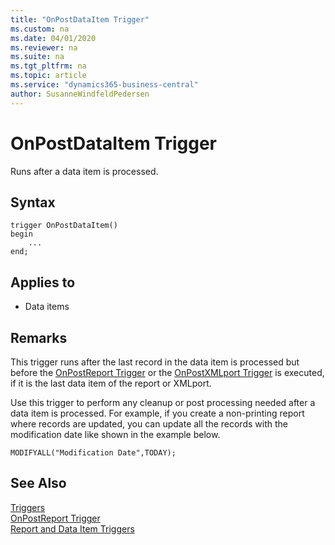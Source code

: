 ```yaml
---
title: "OnPostDataItem Trigger"
ms.custom: na
ms.date: 04/01/2020
ms.reviewer: na
ms.suite: na
ms.tgt_pltfrm: na
ms.topic: article
ms.service: "dynamics365-business-central"
author: SusanneWindfeldPedersen
---
```


# OnPostDataItem Trigger
Runs after a data item is processed.  

## Syntax  
```  
trigger OnPostDataItem() 
begin
    ...
end;
```  
## Applies to  
- Data items  
  
## Remarks  
 This trigger runs after the last record in the data item is processed but before the [OnPostReport Trigger](devenv-onpostreport-trigger.md) or the [OnPostXMLport Trigger](devenv-onpostxmlport-trigger.md) is executed, if it is the last data item of the report or XMLport.  
  
 Use this trigger to perform any cleanup or post processing needed after a data item is processed. For example, if you create a non-printing report where records are updated, you can update all the records with the modification date like shown in the example below.  
  
```  
MODIFYALL("Modification Date",TODAY);   
```  
  
## See Also  
 [Triggers](devenv-triggers.md)  
 [OnPostReport Trigger](devenv-onpostreport-trigger.md)  
 [Report and Data Item Triggers](devenv-report-and-data-item-triggers.md)  